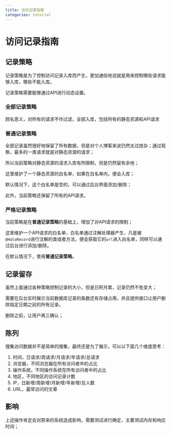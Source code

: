 ```yaml
---
title: 访问记录指南
categories: tutorial
---
```




# 访问记录指南

## 记录策略

记录策略是为了控制访问记录入库而产生，更加通俗地说就是用来控制哪些请求能够入库，哪些不能入库。

记录策略需要能够通过API进行动态设置。

### 全部记录策略

顾名思义，对所有的请求不作过滤，全部入库，包括所有的静态资源和API请求

### 普通记录策略

全部记录虽然很好地保留了所有数据，但是对个人博客来说仍然太过庞杂；通过观察，最多的一类请求就是对静态资源的请求；

所以当前策略对静态资源的请求入库有所限制，但是仍然留有余地；

这里维护了一个静态资源的白名单，如果在白名单内，便会入库；

默认情况下，这个白名单是空的，可以通过后台界面添加/删除；

此外，当前策略还保留了所有的API请求。

### 严格记录策略

当前策略是在**普通记录策略**的基础上，增加了对API请求的限制；

这里维护一个API请求的白名单，白名单通过注解处理器产生，凡是被`@HaloRecord`进行注解的类或者方法，便会获取它的`url`进入白名单，同样可以通过后台进行添加/删除。

在默认情况下，使用**普通记录策略**。

## 记录留存

虽然上面通过各种策略控制记录的大小，但是日积月累，记录仍然不免变大；

需要在后台实时展示当前数据库记录的条数还有存储占用，并且提供接口让用户删除指定日期之前的所有记录。

删除之前，让用户再三确认；

## 陈列

搜集访问数据并不是简单的搜集，最终还是为了展示，可以以下面几个维度思考：

1. 时间，日请求/周请求/月请求/年请求/总请求
2. 浏览器，不同浏览器在所有访问者中的占比
3. 操作系统，不同操作系统在所有访问者中的占比
4. 地区，不同地区的访问记录计数
5. IP，日新增/周新增/月新增/年新增/总人数
6. URL，最常访问的文章

## 影响

上述操作肯定会对原来的系统造成影响，需要测试进行确定，主要测试内存和响应时间；